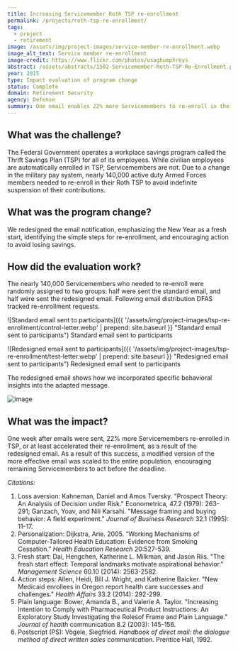```yaml
---
title: Increasing Servicemember Roth TSP re-enrollment
permalink: /projects/roth-tsp-re-enrollment/
tags:
  - project
  - retirement
image: /assets/img/project-images/service-member-re-enrollment.webp
image_alt_text: Service member re-enrollment
image-credit: https://www.flickr.com/photos/usaghumphreys
abstract: /assets/abstracts/1502-Servicemember-Roth-TSP-Re-Enrollment.pdf
year: 2015
type: Impact evaluation of program change
status: Complete
domain: Retirement Security
agency: Defense
summary: One email enables 22% more Servicemembers to re-enroll in their Thrift Savings Plans
---
```

## What was the challenge?
The Federal Government operates a workplace savings program called the Thrift Savings Plan (TSP) for all of its employees. While civilian employees are automatically enrolled in TSP, Servicemembers are not. Due to a change in the military pay system, nearly 140,000 active duty Armed Forces members needed to re-enroll in their Roth TSP to avoid indefinite suspension of their contributions.

## What was the program change?
We redesigned the email notification, emphasizing the New Year as a fresh start, identifying the simple steps for re-enrollment, and encouraging action to avoid losing savings.

## How did the evaluation work?
The nearly 140,000 Servicemembers who needed to re-enroll were randomly assigned to two groups: half were sent the standard email, and half were sent the redesigned email. Following email distribution DFAS tracked re-enrollment requests.

![Standard email sent to participants]({{ '/assets/img/project-images/tsp-re-enrollment/control-letter.webp' | prepend: site.baseurl }} "Standard email sent to participants")
Standard email sent to participants

![Redesigned email sent to participants]({{ '/assets/img/project-images/tsp-re-enrollment/test-letter.webp' | prepend: site.baseurl }} "Redesigned email sent to participants")
Redesigned email sent to participants

The redesigned email shows how we incorporated specific behavioral insights into the adapted message.

![image]({{site.baseurl}}/assets/img/project-images/1502-graph.webp)

## What was the impact?
One week after emails were sent, 22% more Servicemembers re-enrolled in TSP, or at least accelerated their re-enrollment, as a result of the redesigned email. As a result of this success, a modified version of the more effective email was scaled to the entire population, encouraging remaining Servicemembers to act before the deadline.

_Citations:_

1. Loss aversion: Kahneman, Daniel and Amos Tversky. "Prospect Theory: An Analysis of Decision under Risk." Econometrica, 47.2 (1979): 263-291; Ganzach, Yoav, and Nili Karsahi. "Message framing and buying behavior: A field experiment." _Journal of Business Research_ 32.1 (1995): 11-17.
2. Personalization: Dijkstra, Arie. 2005. “Working Mechanisms of Computer-Tailored Health Education: Evidence from Smoking Cessation.” _Health Education Research_ 20:527-539.
3. Fresh start: Dai, Hengchen, Katherine L. Milkman, and Jason Riis. "The fresh start effect: Temporal landmarks motivate aspirational behavior." _Management Science_ 60.10 (2014): 2563-2582.
4. Action steps:  Allen, Heidi, Bill J. Wright, and Katherine Baicker. "New Medicaid enrollees in Oregon report health care successes and challenges." _Health Affairs_ 33.2 (2014): 292-299.
5. Plain language:  Bower, Amanda B., and Valerie A. Taylor. "Increasing Intention to Comply with Pharmaceutical Product Instructions: An Exploratory Study Investigating the Rolesof Frame and Plain Language." _Journal of health_ communication 8.2 (2003): 145-156.
6. Postscript (PS): Vögele, Siegfried. _Handbook of direct mail: the dialogue method of direct written sales communication._ Prentice Hall, 1992.
